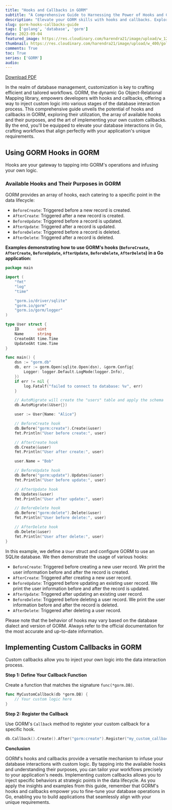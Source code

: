 ```yaml
---
title: "Hooks and Callbacks in GORM"
subtitle: "A Comprehensive Guide to Harnessing the Power of Hooks and Callbacks in GORM for Tailored Database Workflows"
description: "Elevate your GORM skills with hooks and callbacks. Explore available hooks, their purposes, and learn to implement custom callbacks for flexible and personalized database interactions in Go."
slug: gorm-hooks-callbacks-guide
tags: ['golang', 'database', 'gorm']
date: 2023-09-04
featured_image: https://res.cloudinary.com/harendra21/image/upload/w_1200/golangwithexample/learn-gorm_yqoeio.png
thumbnail: https://res.cloudinary.com/harendra21/image/upload/w_400/golangwithexample/learn-gorm_yqoeio.png
comments: True
toc: True
series: ['GORM']
audio: 
---
```


[Download PDF](https://res.cloudinary.com/harendra21/image/upload/v1694109746/golangwithexample/PDF/GORM_Mastery_gmpc1k.pdf)

In the realm of database management, customization is key to crafting efficient and tailored workflows. GORM, the dynamic Go Object-Relational Mapping library, empowers developers with hooks and callbacks, offering a way to inject custom logic into various stages of the database interaction process. This comprehensive guide unveils the potential of hooks and callbacks in GORM, exploring their utilization, the array of available hooks and their purposes, and the art of implementing your own custom callbacks. By the end, you'll be equipped to elevate your database interactions in Go, crafting workflows that align perfectly with your application's unique requirements.

## Using GORM Hooks in GORM

Hooks are your gateway to tapping into GORM's operations and infusing your own logic.

### Available Hooks and Their Purposes in GORM

GORM provides an array of hooks, each catering to a specific point in the data lifecycle:

- `BeforeCreate`: Triggered before a new record is created.
- `AfterCreate`: Triggered after a new record is created.
- `BeforeUpdate`: Triggered before a record is updated.
- `AfterUpdate`: Triggered after a record is updated.
- `BeforeDelete`: Triggered before a record is deleted.
- `AfterDelete`: Triggered after a record is deleted.


**Examples demonstrating how to use GORM's hooks (`BeforeCreate`, `AfterCreate`, `BeforeUpdate`, `AfterUpdate`, `BeforeDelete`, `AfterDelete`) in a Go application:**

```go
package main

import (
	"fmt"
	"log"
	"time"

	"gorm.io/driver/sqlite"
	"gorm.io/gorm"
	"gorm.io/gorm/logger"
)

type User struct {
	ID        uint
	Name      string
	CreatedAt time.Time
	UpdatedAt time.Time
}

func main() {
	dsn := "gorm.db"
	db, err := gorm.Open(sqlite.Open(dsn), &gorm.Config{
		Logger: logger.Default.LogMode(logger.Info),
	})
	if err != nil {
		log.Fatalf("failed to connect to database: %v", err)
	}

	// AutoMigrate will create the "users" table and apply the schema
	db.AutoMigrate(&User{})

	user := User{Name: "Alice"}

	// BeforeCreate hook
	db.Before("gorm:create").Create(&user)
	fmt.Println("User before create:", user)

	// AfterCreate hook
	db.Create(&user)
	fmt.Println("User after create:", user)

	user.Name = "Bob"

	// BeforeUpdate hook
	db.Before("gorm:update").Updates(&user)
	fmt.Println("User before update:", user)

	// AfterUpdate hook
	db.Updates(&user)
	fmt.Println("User after update:", user)

	// BeforeDelete hook
	db.Before("gorm:delete").Delete(&user)
	fmt.Println("User before delete:", user)

	// AfterDelete hook
	db.Delete(&user)
	fmt.Println("User after delete:", user)
}
```

In this example, we define a `User` struct and configure GORM to use an SQLite database. We then demonstrate the usage of various hooks:

- `BeforeCreate`: Triggered before creating a new user record. We print the user information before and after the record is created.
- `AfterCreate`: Triggered after creating a new user record.
- `BeforeUpdate`: Triggered before updating an existing user record. We print the user information before and after the record is updated.
- `AfterUpdate`: Triggered after updating an existing user record.
- `BeforeDelete`: Triggered before deleting a user record. We print the user information before and after the record is deleted.
- `AfterDelete`: Triggered after deleting a user record.

Please note that the behavior of hooks may vary based on the database dialect and version of GORM. Always refer to the official documentation for the most accurate and up-to-date information.


## Implementing Custom Callbacks in GORM

Custom callbacks allow you to inject your own logic into the data interaction process.

**Step 1: Define Your Callback Function**

Create a function that matches the signature `func(*gorm.DB)`.

```go
func MyCustomCallback(db *gorm.DB) {
    // Your custom logic here
}
```

**Step 2: Register the Callback**

Use GORM's `Callback` method to register your custom callback for a specific hook.

```go
db.Callback().Create().After("gorm:create").Register("my_custom_callback", MyCustomCallback)
```

**Conclusion**

GORM's hooks and callbacks provide a versatile mechanism to infuse your database interactions with custom logic. By tapping into the available hooks and understanding their purposes, you can tailor your workflows precisely to your application's needs. Implementing custom callbacks allows you to inject specific behaviors at strategic points in the data lifecycle. As you apply the insights and examples from this guide, remember that GORM's hooks and callbacks empower you to fine-tune your database operations in Go, enabling you to build applications that seamlessly align with your unique requirements.